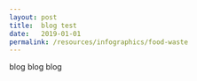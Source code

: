 ```yaml
---
layout: post
title:  blog test
date:   2019-01-01
permalink: /resources/infographics/food-waste
---
```


blog blog blog
